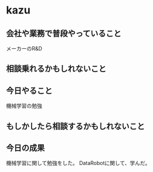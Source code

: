 # kazu


## 会社や業務で普段やっていること
メーカーのR&D

## 相談乗れるかもしれないこと

## 今日やること
機械学習の勉強

## もしかしたら相談するかもしれないこと

## 今日の成果
機械学習に関して勉強をした。
DataRobotに関して、学んだ。

